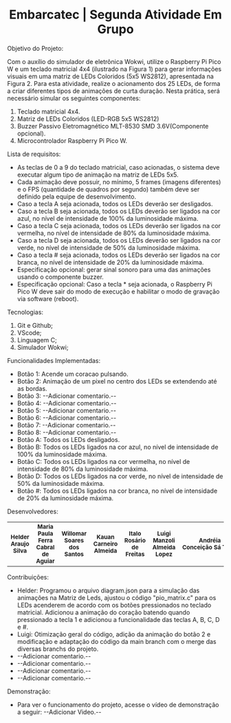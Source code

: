 
<h1 align="center">Embarcatec | Segunda Atividade Em Grupo</h1>

Objetivo do Projeto:

Com o auxílio do simulador de eletrônica Wokwi, utilize o Raspberry Pi Pico W e um teclado matricial 4x4 (ilustrado na Figura 1) para gerar informações visuais em uma matriz de LEDs Coloridos (5x5 WS2812), apresentada na Figura 2. Para esta atividade, realize o acionamento dos 25 LEDs, de forma a criar diferentes tipos de animações de curta duração. Nesta prática, será necessário simular os seguintes componentes: 
1) Teclado matricial 4x4. 
2) Matriz de LEDs Coloridos (LED-RGB 5x5 WS2812) 
3) Buzzer Passivo Eletromagnético MLT-8530 SMD 3.6V(Componente opcional).
4) Microcontrolador Raspberry Pi Pico W. 

Lista de requisitos:

- As teclas de 0 a 9 do teclado matricial, caso acionadas, o sistema deve executar algum tipo de animação na matriz de LEDs 5x5.
- Cada animação deve possuir, no mínimo, 5 frames (imagens diferentes) e o FPS (quantidade de quadros por segundo) também deve ser definido pela equipe de desenvolvimento. 
- Caso a tecla A seja acionada, todos os LEDs deverão ser desligados. 
- Caso a tecla B seja acionada, todos os LEDs deverão ser ligados na cor azul, no nível de intensidade de 100% da luminosidade máxima.
- Caso a tecla C seja acionada, todos os LEDs deverão ser ligados na cor vermelha, no nível de intensidade de 80% da luminosidade máxima.
- Caso a tecla D seja acionada, todos os LEDs deverão ser ligados na cor verde, no nível de intensidade de 50% da luminosidade máxima.
- Caso a tecla # seja acionada, todos os LEDs deverão ser ligados na cor branca, no nível de intensidade de 20% da luminosidade máxima.
- Especificação opcional: gerar sinal sonoro para uma das animações usando o componente buzzer. 
- Especificação opcional: Caso a tecla * seja acionada, o Raspberry Pi Pico W deve sair do modo de execução e habilitar o modo de gravação via software (reboot).

Tecnologias:

1. Git e Github;
2. VScode;
3. Linguagem C;
4. Simulador Wokwi;

Funcionalidades Implementadas:

- Botão 1: Acende um coracao pulsando.
- Botão 2: Animação de um pixel no centro dos LEDs se extendendo até as bordas.
- Botão 3: --Adicionar comentario.--
- Botão 4: --Adicionar comentario.--
- Botão 5: --Adicionar comentario.--
- Botão 6: --Adicionar comentario.--
- Botão 7: --Adicionar comentario.--
- Botão 8: --Adicionar comentario.--
- Botão A: Todos os LEDs desligados.
- Botão B: Todos os LEDs ligados na cor azul, no nível de intensidade de 100% da luminosidade máxima.
- Botão C: Todos os LEDs ligados na cor vermelha, no nível de intensidade de 80% da luminosidade máxima.
- Botão D: Todos os LEDs ligados na cor verde, no nível de intensidade de 50% da luminosidade máxima.
- Botão #: Todos os LEDs ligados na cor branca, no nível de intensidade de 20% da luminosidade máxima.

Desenvolvedores:
 
<table>
  <tr>
    <td align="center"> <sub><b> Helder Araujo Silva </b></td>
    <td align="center"> <sub><b> Maria Paula Ferra Cabral de Aguiar </b></td>
    <td align="center"> <sub><b> Willomar Soares dos Santos </b></td>
    <td align="center"> <sub><b> Kauan Carneiro Almeida </b></td>
    <td align="center"> <sub><b> Italo Rosário de Freitas </b></td>
    <td align="center"> <sub><b> Luigi Manzoli Almeida Lopez </b></td>
    <td align="center"> <sub><b> Andréia Conceição Sá Teles </b></td>
    </tr>
</table>

Contribuições:

- Helder: Programou o arquivo diagram.json para a simulação das animações na Matriz de Leds, ajustou o código "pio_matrix.c" para os LEDs acenderem de acordo com os botões pressionados no teclado matricial. Adicionou a animação do coração batendo quando pressionado a tecla 1 e adicionou a funcionalidade das teclas A, B, C, D e #.
- Luigi: Otimização geral do código, adição da animação do botão 2 e modificação e adaptação do código da main branch com o merge das diversas branchs do projeto.
- --Adicionar comentario.--
- --Adicionar comentario.-- 
- --Adicionar comentario.-- 
- --Adicionar comentario.--

Demonstração: 
- Para ver o funcionamento do projeto, acesse o vídeo de demonstração a seguir:  --Adicionar Video.--

    

   
